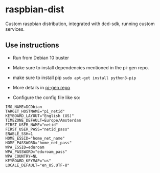 # raspbian-dist
Custom raspbian distribution, integrated with dcd-sdk, running custom services. 

## Use instructions
* Run from Debian 10 buster
* Make sure to install dependencies mentioned in the pi-gen repo.
* make sure to install pip `sudo apt-get install python3-pip`
* More details in [pi-gen repo](https://github.com/RPi-Distro/pi-gen)

* Configure the config file like so:
```
IMG_NAME=DCDbian
TARGET_HOSTNAME="pi_netid"
KEYBOARD_LAYOUT="English (US)"
TIMEZONE_DEFAULT=Europe/Amsterdam
FIRST_USER_NAME="netid"
FIRST_USER_PASS="netid_pass"
ENABLE_SSH=1
HOME_ESSID="home_net_name"
HOME_PASSWORD="home_net_pass"
WPA_ESSID=eduroam
WPA_PASSWORD="eduroam_pass"
WPA_COUNTRY=NL
KEYBOARD_KEYMAP="us"
LOCALE_DEFAULT="en_US.UTF-8"

```
